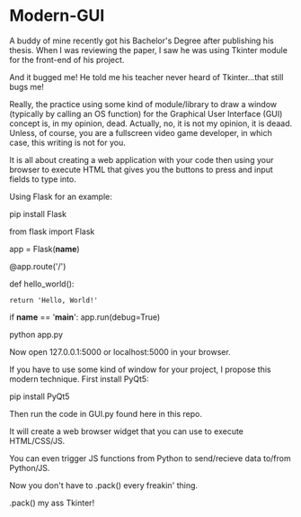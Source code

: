 # Modern-GUI
A buddy of mine recently got his Bachelor's Degree after publishing his thesis. When I was reviewing the paper, I saw he was using Tkinter module for the front-end of his project. 

And it bugged me! He told me his teacher never heard of Tkinter...that still bugs me!


Really, the practice using some kind of module/library to draw a window (typically by calling an OS function) for the Graphical User Interface (GUI) concept is, in my opinion, dead. Actually, no, it is not my opinion, it is deaad. Unless, of course, you are a fullscreen video game developer, in which case, this writing is not for you. 


It is all about creating a web application with your code then using your browser to execute HTML that gives you the buttons to press and input fields to type into.

Using Flask for an example:



pip install Flask



from flask import Flask

app = Flask(__name__)


@app.route('/')

def hello_world():

    return 'Hello, World!'


if __name__ == '__main__':
    app.run(debug=True)



python app.py



Now open 127.0.0.1:5000 or localhost:5000 in your browser.




If you have to use some kind of window for your project, I propose this modern technique.
First install PyQt5:


pip install PyQt5


Then run the code in GUI.py found here in this repo.

It will create a web browser widget that you can use to execute HTML/CSS/JS.

You can even trigger JS functions from Python to send/recieve data to/from Python/JS.


Now you don't have to .pack() every freakin' thing.


.pack() my ass Tkinter!
